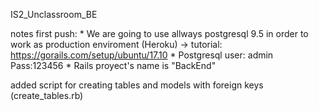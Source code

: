 IS2_Unclassroom_BE


notes first push:
    * We are going to use allways postgresql 9.5 in order to work as production enviroment (Heroku)  -> tutorial: https://gorails.com/setup/ubuntu/17.10
    * Postgresql user: admin Pass:123456
    * Rails proyect's name is "BackEnd"
    
added script for creating tables and models with foreign keys (create_tables.rb)
